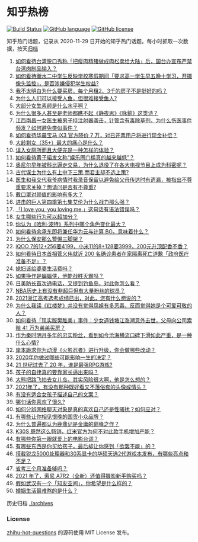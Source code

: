# 知乎热榜
[![Build Status](https://github.com/ToWeLong/zhihu-hot-questions/workflows/CI/badge.svg)](https://github.com/ToWeLong/zhihu-hot-questions/actions)
[![GitHub language](https://img.shields.io/badge/language-golang-orange.svg)](https://golang.org/)
[![GitHub license](https://img.shields.io/github/license/ToWeLong/zhihu-hot-questions)](https://github.com/ToWeLong/zhihu-hot-questions/blob/main/LICENSE)

知乎热门话题，记录从 2020-11-29 日开始的知乎热门话题。每小时抓取一次数据，按天[归档](./archives)

<!-- BEGIN -->

1. [如何看待台湾脱口秀称「把瘦肉精猪做成肉松卖给大陆」后，国台办宣布严禁台湾肉制品输入？](https://www.zhihu.com/question/441439053)
1. [如何看待衡水二中学生反映学校寒假期间「要求高一学生早五晚十学习，开摄像头监控」，是否涉嫌侵犯学生权益?](https://www.zhihu.com/question/441266434)
1. [我不太明白为什么要买房，每个月租2、3千的房子不是挺好的吗？](https://www.zhihu.com/question/437461534)
1. [为什么人们可以接受人鱼，但很难接受鱼人?](https://www.zhihu.com/question/441042938)
1. [大部分女生素颜是什么水平啊？](https://www.zhihu.com/question/397929197)
1. [为什么很多人甚至是老师都瞧不起《静夜思》《咏鹅》这类诗？](https://www.zhihu.com/question/436185381)
1. [江西南昌一女医生被男子持注射器袭击，针管含有毒除草剂，为什么伤医事件频发？如何避免类似事件？](https://www.zhihu.com/question/441497981)
1. [如何看待华晨宝马 iX3 官方降价 7 万，对已开票用户将进行现金补偿？](https://www.zhihu.com/question/441500412)
1. [大龄剩女（35+）最大的痛心是什么？](https://www.zhihu.com/question/440901341)
1. [误入女厕所而且大便完是一种怎样的体验？](https://www.zhihu.com/question/53170377)
1. [如何看待黄子韬发文称“娱乐圈门槛真的越来越低”？](https://www.zhihu.com/question/441492754)
1. [奥尼尔早年被科比逼走交易，为什么退役了在各大电视节目上成为科密呢？](https://www.zhihu.com/question/441041351)
1. [古代谋士为什么有上中下三策,而君主却不选上策?](https://www.zhihu.com/question/441374666)
1. [医生和我交代我爷病情时我录音保留以避免给父母传达时有遗漏，被指出不尊重要求关掉？想请问是否有不尊重?](https://www.zhihu.com/question/440627655)
1. [戴口罩对颜值的影响有多大？](https://www.zhihu.com/question/378541354)
1. [进击的巨人第四季第七集艾伦为什么战力那么强？](https://www.zhihu.com/question/441232166)
1. [「I love you, you loving me.」这句话有语法错误吗？](https://www.zhihu.com/question/439929767)
1. [女生哪些行为可以超加分？](https://www.zhihu.com/question/440624376)
1. [你认为《哈利·波特》系列中哪个角色变化最大？](https://www.zhihu.com/question/422429191)
1. [如何看待余承东即将兼任华为云与计算 BG，意味着什么？](https://www.zhihu.com/question/441429017)
1. [为什么保安那么警惕三脚架？](https://www.zhihu.com/question/435838018)
1. [iQOO 7的12+256要4199，小米11的8+128要3999，200元升顶配香不香？](https://www.zhihu.com/question/439135560)
1. [如何看待日本首相菅义伟就近 200 名确诊患者在家隔离死亡道歉「政府医疗准备不足」？](https://www.zhihu.com/question/441424546)
1. [媳妇该给婆婆生活费吗？](https://www.zhihu.com/question/378079224)
1. [如果换作是蝙蝠侠，他能战胜灭霸吗？](https://www.zhihu.com/question/327910955)
1. [日美防长首次通电话，又提到钓鱼岛，对此你怎么看？](https://www.zhihu.com/question/441079662)
1. [NBA历史上有没有非超巨但有大量粉丝的球员？](https://www.zhihu.com/question/441214337)
1. [2021浙江高考选考成绩已出，对此，您有什么想说的？](https://www.zhihu.com/question/441471764)
1. [为什么我读《红楼梦》并没有觉得凤姐有多恶毒，反而觉得她是个可爱可敬的人？](https://www.zhihu.com/question/441232085)
1. [如何看待「现实版樊胜美」事件：少女遇钱塘江涨潮意外去世，父母向公司索赔 41 万为弟弟买房？](https://www.zhihu.com/question/441074363)
1. [作为秦时明月多年的忠实粉丝，看到如今沧海横流口碑下滑如此严重，是一种什么心情?](https://www.zhihu.com/question/441161094)
1. [岸本跪求你为动漫《火影忍者》进行升级，你会做哪些改动？](https://www.zhihu.com/question/440430224)
1. [2020年你做过哪些可能影响一生的决定？](https://www.zhihu.com/question/440635291)
1. [21 世纪过去了 20 年，谁是最强RPG游戏?](https://www.zhihu.com/question/441377770)
1. [孩子的自律真的要靠家长逼出来吗？](https://www.zhihu.com/question/436192830)
1. [大熊把路飞拍去女儿岛，其实风险很大啊，他是怎么想的？](https://www.zhihu.com/question/440751469)
1. [2021年了，有没有那种既好看又不落俗套的头像或情头？](https://www.zhihu.com/question/436410709)
1. [有没有适合女孩子描述自己的文案？](https://www.zhihu.com/question/440899993)
1. [哪句话你喜欢了很久?](https://www.zhihu.com/question/419794956)
1. [如何分辨网络聊天对象是真的喜欢自己还是性骚扰？如何应对？](https://www.zhihu.com/question/440681840)
1. [有哪些让你相见恨晚的国货小众品牌？](https://www.zhihu.com/question/382874258)
1. [为什么普遍都认为鹿鼎记是金庸的巅峰之作？](https://www.zhihu.com/question/38546013)
1. [K30S 既然这么畅销，红米官方为何不对此款手机增加产能？](https://www.zhihu.com/question/433396012)
1. [有哪些你第一眼就爱上的电影台词？](https://www.zhihu.com/question/320926172)
1. [有哪些东西是你买给孩子，最后却让你感到「欲罢不能」的？](https://www.zhihu.com/question/377921255)
1. [搭载锐龙5000处理器和30系显卡的华硕天选2代游戏本发布，有哪些亮点和不足？](https://www.zhihu.com/question/438843230)
1. [省考三个月准备够吗？](https://www.zhihu.com/question/436128603)
1. [2021 年了，索尼 A7R2（全新）还值得摄影新手购买吗？](https://www.zhihu.com/question/441186650)
1. [假如武汉有一个「知友空间」，你希望是什么样的？](https://www.zhihu.com/question/440453624)
1. [婚姻生活最难熬的是什么？](https://www.zhihu.com/question/418529552)

<!-- END -->

历史归档 [./archives](./archives)


### License
[zhihu-hot-questions](https://github.com/towelong/zhihu-hot-questions) 的源码使用 MIT License 发布。